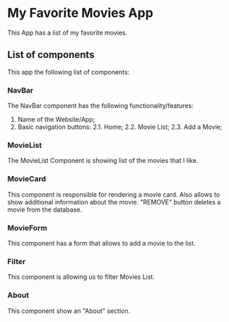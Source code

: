 # My Favorite Movies App

This App has a list of my favorite movies.

## List of components

This app the following list of components:

### NavBar

The NavBar component has the following functionality/features:

1. Name of the Website/App;
2. Basic navigation buttons:
   2.1. Home;
   2.2. Movie List;
   2.3. Add a Movie;

### MovieList

The MovieList Component is showing list of the movies that I like.

### MovieCard

This component is responsible for rendering a movie card. Also allows to show additional information about the movie. "REMOVE" button deletes a movie from the database.

### MovieForm

This component has a form that allows to add a movie to the list.

### Filter

This component is allowing us to filter Movies List.

### About

This component show an "About" section.
